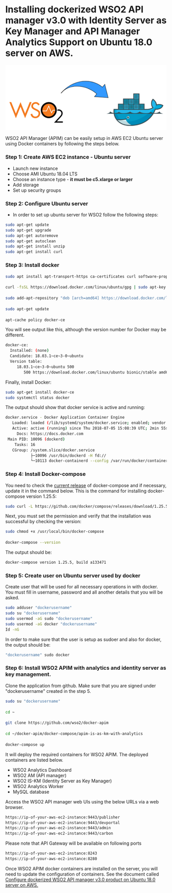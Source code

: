 # Installing dockerized WSO2 API manager v3.0 with Identity Server as Key Manager and API Manager Analytics Support on Ubuntu 18.0 server on AWS.
![alt text](images/WSO2_docker.png)

WSO2 API Manager (APIM) can be easily setup in AWS EC2 Ubuntu server using Docker containers by following the steps below.

### Step 1: Create AWS EC2 instance - Ubuntu server 
- Launch new instance
- Choose AMI Ubuntu 18.04 LTS
- Choose an instance type - __it must be c5.xlarge or larger__
- Add storage
- Set up security groups

### Step 2: Configure Ubuntu server
- In order to set up ubuntu server for WSO2 follow the following steps:
```bash
sudo apt-get update
sudo apt-get upgrade
sudo apt-get autoremove
sudo apt-get autoclean
sudo apt-get install unzip
sudo apt-get install curl
```
### Step 3: Install docker
```bash
sudo apt install apt-transport-https ca-certificates curl software-properties-common

curl -fsSL https://download.docker.com/linux/ubuntu/gpg | sudo apt-key add -

sudo add-apt-repository "deb [arch=amd64] https://download.docker.com/linux/ubuntu bionic stable"

sudo apt-get update

apt-cache policy docker-ce
```

You will see output like this, although the version number for Docker may be different.
```bash
docker-ce:
  Installed: (none)
  Candidate: 18.03.1~ce~3-0~ubuntu
  Version table:
     18.03.1~ce~3-0~ubuntu 500
        500 https://download.docker.com/linux/ubuntu bionic/stable amd64 Packages
```

Finally, install Docker:
```bash
sudo apt-get install docker-ce
sudo systemctl status docker
```
The output should show that docker service is active and running:
```bash
docker.service - Docker Application Container Engine
   Loaded: loaded (/lib/systemd/system/docker.service; enabled; vendor preset: enabled)
   Active: active (running) since Thu 2018-07-05 15:08:39 UTC; 2min 55s ago
     Docs: https://docs.docker.com
 Main PID: 10096 (dockerd)
    Tasks: 16
   CGroup: /system.slice/docker.service
           ├─10096 /usr/bin/dockerd -H fd://
           └─10113 docker-containerd --config /var/run/docker/containerd/containerd.toml
```

### Step 4: Install Docker-compose
You need to check the [current release](https://github.com/docker/compose/releases "Named link title") of docker-compose and if necessary, update it in the command below. This is the command for installing docker-compose version 1.25.5:
```bash
sudo curl -L https://github.com/docker/compose/releases/download/1.25.5/docker-compose-`uname -s`-`uname -m` -o /usr/local/bin/docker-compose
```
Next, you must set the permission and verify that the installation was successful by checking the version:
```bash
sudo chmod +x /usr/local/bin/docker-compose

docker-compose --version
```
The output should be:
```bash
docker-compose version 1.25.5, build a133471
```

### Step 5: Create user on Ubuntu server used by docker
Create user that will be used for all necessary operations in with docker. You must fill in username, password and all another details that you will be asked.
```bash
sudo adduser "dockerusername"
sudo su "dockerusername"
sudo usermod -aG sudo "dockerusername"
sudo usermod -aG docker "dockerusername"
Id -nG
```
In order to make sure that the user is setup as sudoer and also for docker, the output should be:
```bash
"dockerusername" sudo docker
```

### Step 6: Install WSO2 APIM with analytics and identity server as key management.
Clone the application from github. Make sure that you are signed under "dockerusername" created in the step 5.
```bash
sudo su "dockerusername"

cd ~

git clone https://github.com/wso2/docker-apim

cd ~/docker-apim/docker-compose/apim-is-as-km-with-analytics

docker-compose up
```
It will deploy the required containers for WSO2 APIM. The deployed containers are listed below.
- WSO2 Analytics Dashboard
- WSO2 AM (API manager)
- WSO2 IS-KM (Identity Server as Key Manager)
- WSO2 Analytics Worker
- MySQL database

Access the WSO2 API manager web UIs using the below URLs via a web browser.
```bash
https://ip-of-your-aws-ec2-instance:9443/publisher
https://ip-of-your-aws-ec2-instance:9443/devportal
https://ip-of-your-aws-ec2-instance:9443/admin
https://ip-of-your-aws-ec2-instance:9443/carbon
```

Please note that API Gateway will be available on following ports
```bash
https://ip-of-your-aws-ec2-instance:8243
https://ip-of-your-aws-ec2-instance:8280
```

Once WSO2 APIM docker containers are installed on the server, you will need to update the configuration of containers. See the document called [Configure dockerized WSO2 API manager v3.0 product on Ubuntu 18.0 server on AWS.](WSO2_apim_configuration.md "Named link title")
